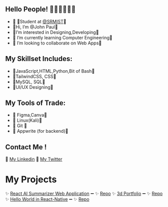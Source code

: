 ## Hello People! 🤍🤍🤍🤍🤍🤍


- 🏢 🔹Student at [@SRMIST](https://www.srmist.edu.in/)🔹
-  🔹Hi, I’m @John Paul🔹
-  🔹I’m interested in Designing,Developing🔹
- 🔹 I’m currently learning Computer Engineering🔹
- 🔹 I’m looking to collaborate on Web Apps🔹

## My Skillset Includes:
-  🔸JavaScript,HTML,Python,Bit of Bash🔸
-  🔸TailwindCSS, CSS🔸
-  🔸MySQL, SQL🔸
-  🔸UI/UX Designing🔸

## My Tools of Trade:
- 🔺 Figma,Canva🔺
- 🔺 Linux(Kali)🔺
- 🔺 Git 🔺
- 🔺 Appwrite (for backend)🔺

## Contact Me !
🔺 [My Linkedin](https://www.linkedin.com/in/john-paul-572496278/)
🔺 [My Twitter](https://twitter.com/iamjohnpaulr5) 

# My Projects
✨ [React AI Summarizer Web Application](https://xtractai.netlify.app) ➖ ✨ [Repo](https://github.com/iamjohndevboy/Xtract-AI)
✨ [3d Portfolio](john-paul.vercel.app) ➖ ✨ [Repo](https://github.com/iamjohndevboy/My_Portfolio)
✨ [Hello World in React-Native](https://github.com/iamjohndevboy/Hello-Native) ➖ ✨ [Repo](https://github.com/iamjohndevboy/Hello-Native)
